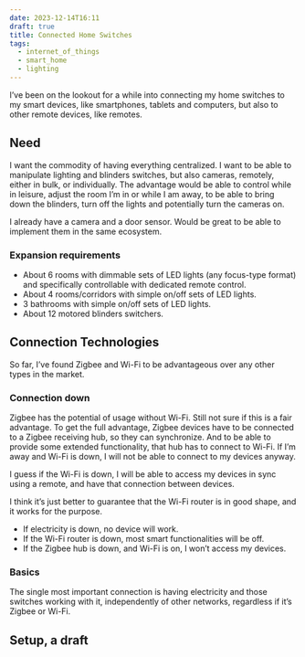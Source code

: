 ```yaml
---
date: 2023-12-14T16:11
draft: true
title: Connected Home Switches
tags:
  - internet_of_things
  - smart_home
  - lighting
---
```

I’ve been on the lookout for a while into connecting my home switches to my smart devices, like smartphones, tablets and computers, but also to other remote devices, like remotes.

## Need

I want the commodity of having everything centralized. I want to be able to manipulate lighting and blinders switches, but also cameras, remotely, either in bulk, or individually. The advantage would be able to control while in leisure, adjust the room I’m in or while I am away, to be able to bring down the blinders, turn off the lights and potentially turn the cameras on.

I already have a camera and a door sensor. Would be great to be able to implement them in the same ecosystem.

### Expansion requirements

- About 6 rooms with dimmable sets of LED lights (any focus-type format) and specifically controllable with dedicated remote control.
- About 4 rooms/corridors with simple on/off sets of LED lights.
- 3 bathrooms with simple on/off sets of LED lights.
- About 12 motored blinders switchers.

## Connection Technologies

So far, I’ve found Zigbee and Wi-Fi to be advantageous over any other types in the market.

### Connection down

Zigbee has the potential of usage without Wi-Fi. Still not sure if this is a fair advantage. To get the full advantage, Zigbee devices have to be connected to a Zigbee receiving hub, so they can synchronize. And to be able to provide some extended functionality, that hub has to connect to Wi-Fi. If I’m away and Wi-Fi is down, I will not be able to connect to my devices anyway.

I guess if the Wi-Fi is down, I will be able to access my devices in sync using a remote, and have that connection between devices.

I think it’s just better to guarantee that the Wi-Fi router is in good shape, and it works for the purpose.
- If electricity is down, no device will work.
- If the Wi-Fi router is down, most smart functionalities will be off.
- If the Zigbee hub is down, and Wi-Fi is on, I won’t access my devices.

### Basics

The single most important connection is having electricity and those switches working with it, independently of other networks, regardless if it’s Zigbee or Wi-Fi.

## Setup, a draft

